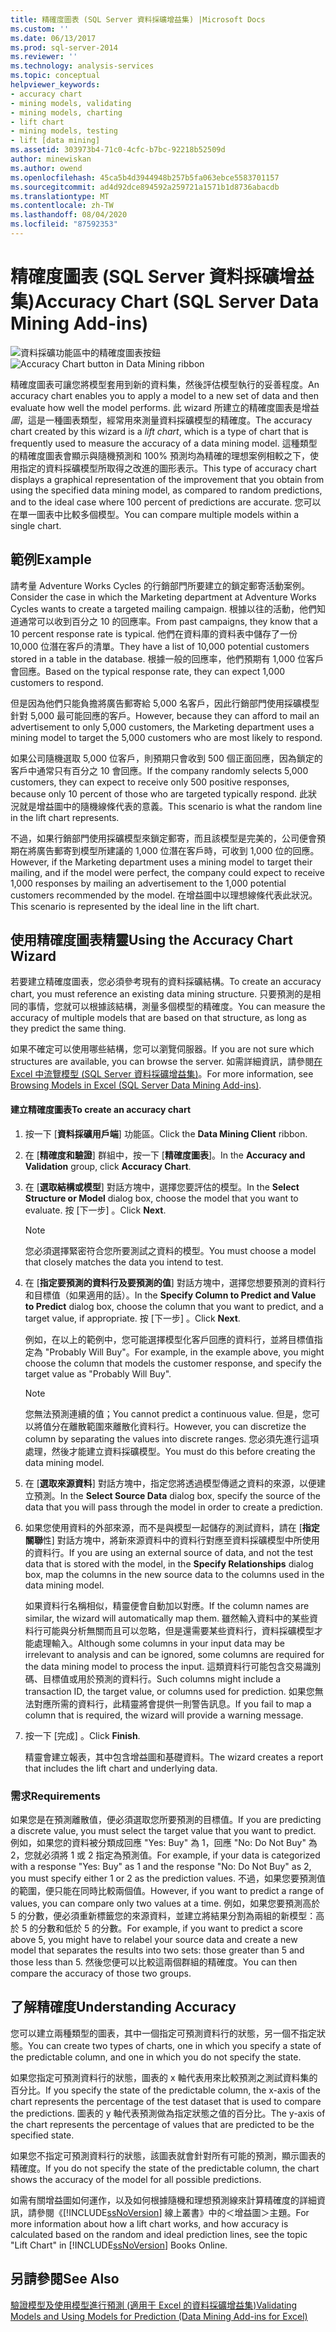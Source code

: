 ```yaml
---
title: 精確度圖表 (SQL Server 資料採礦增益集) |Microsoft Docs
ms.custom: ''
ms.date: 06/13/2017
ms.prod: sql-server-2014
ms.reviewer: ''
ms.technology: analysis-services
ms.topic: conceptual
helpviewer_keywords:
- accuracy chart
- mining models, validating
- mining models, charting
- lift chart
- mining models, testing
- lift [data mining]
ms.assetid: 303973b4-71c0-4cfc-b7bc-92218b52509d
author: minewiskan
ms.author: owend
ms.openlocfilehash: 45ca5b4d3944948b257b5fa063ebce5583701157
ms.sourcegitcommit: ad4d92dce894592a259721a1571b1d8736abacdb
ms.translationtype: MT
ms.contentlocale: zh-TW
ms.lasthandoff: 08/04/2020
ms.locfileid: "87592353"
---
```

# <a name="accuracy-chart-sql-server-data-mining-add-ins"></a><span data-ttu-id="2b8ae-102">精確度圖表 (SQL Server 資料採礦增益集)</span><span class="sxs-lookup"><span data-stu-id="2b8ae-102">Accuracy Chart (SQL Server Data Mining Add-ins)</span></span>
  <span data-ttu-id="2b8ae-103">![資料採礦功能區中的精確度圖表按鈕](media/dmc-accchart.gif "資料採礦功能區中的精確度圖表按鈕")</span><span class="sxs-lookup"><span data-stu-id="2b8ae-103">![Accuracy Chart button in Data Mining ribbon](media/dmc-accchart.gif "Accuracy Chart button in Data Mining ribbon")</span></span>  
  
 <span data-ttu-id="2b8ae-104">精確度圖表可讓您將模型套用到新的資料集，然後評估模型執行的妥善程度。</span><span class="sxs-lookup"><span data-stu-id="2b8ae-104">An accuracy chart enables you to apply a model to a new set of data and then evaluate how well the model performs.</span></span> <span data-ttu-id="2b8ae-105">此 wizard 所建立的精確度圖表是增益*圖*，這是一種圖表類型，經常用來測量資料採礦模型的精確度。</span><span class="sxs-lookup"><span data-stu-id="2b8ae-105">The accuracy chart created by this wizard is a *lift chart*, which is a type of chart that is frequently used to measure the accuracy of a data mining model.</span></span> <span data-ttu-id="2b8ae-106">這種類型的精確度圖表會顯示與隨機預測和 100% 預測均為精確的理想案例相較之下，使用指定的資料採礦模型所取得之改進的圖形表示。</span><span class="sxs-lookup"><span data-stu-id="2b8ae-106">This type of accuracy chart displays a graphical representation of the improvement that you obtain from using the specified data mining model, as compared to random predictions, and to the ideal case where 100 percent of predictions are accurate.</span></span> <span data-ttu-id="2b8ae-107">您可以在單一圖表中比較多個模型。</span><span class="sxs-lookup"><span data-stu-id="2b8ae-107">You can compare multiple models within a single chart.</span></span>  
  
## <a name="example"></a><span data-ttu-id="2b8ae-108">範例</span><span class="sxs-lookup"><span data-stu-id="2b8ae-108">Example</span></span>  
 <span data-ttu-id="2b8ae-109">請考量 Adventure Works Cycles 的行銷部門所要建立的鎖定郵寄活動案例。</span><span class="sxs-lookup"><span data-stu-id="2b8ae-109">Consider the case in which the Marketing department at Adventure Works Cycles wants to create a targeted mailing campaign.</span></span> <span data-ttu-id="2b8ae-110">根據以往的活動，他們知道通常可以收到百分之 10 的回應率。</span><span class="sxs-lookup"><span data-stu-id="2b8ae-110">From past campaigns, they know that a 10 percent response rate is typical.</span></span> <span data-ttu-id="2b8ae-111">他們在資料庫的資料表中儲存了一份 10,000 位潛在客戶的清單。</span><span class="sxs-lookup"><span data-stu-id="2b8ae-111">They have a list of 10,000 potential customers stored in a table in the database.</span></span> <span data-ttu-id="2b8ae-112">根據一般的回應率，他們預期有 1,000 位客戶會回應。</span><span class="sxs-lookup"><span data-stu-id="2b8ae-112">Based on the typical response rate, they can expect 1,000 customers to respond.</span></span>  
  
 <span data-ttu-id="2b8ae-113">但是因為他們只能負擔將廣告郵寄給 5,000 名客戶，因此行銷部門使用採礦模型針對 5,000 最可能回應的客戶。</span><span class="sxs-lookup"><span data-stu-id="2b8ae-113">However, because they can afford to mail an advertisement to only 5,000 customers, the Marketing department uses a mining model to target the 5,000 customers who are most likely to respond.</span></span>  
  
 <span data-ttu-id="2b8ae-114">如果公司隨機選取 5,000 位客戶，則預期只會收到 500 個正面回應，因為鎖定的客戶中通常只有百分之 10 會回應。</span><span class="sxs-lookup"><span data-stu-id="2b8ae-114">If the company randomly selects 5,000 customers, they can expect to receive only 500 positive responses, because only 10 percent of those who are targeted typically respond.</span></span> <span data-ttu-id="2b8ae-115">此狀況就是增益圖中的隨機線條代表的意義。</span><span class="sxs-lookup"><span data-stu-id="2b8ae-115">This scenario is what the random line in the lift chart represents.</span></span>  
  
 <span data-ttu-id="2b8ae-116">不過，如果行銷部門使用採礦模型來鎖定郵寄，而且該模型是完美的，公司便會預期在將廣告郵寄到模型所建議的 1,000 位潛在客戶時，可收到 1,000 位的回應。</span><span class="sxs-lookup"><span data-stu-id="2b8ae-116">However, if the Marketing department uses a mining model to target their mailing, and if the model were perfect, the company could expect to receive 1,000 responses by mailing an advertisement to the 1,000 potential customers recommended by the model.</span></span> <span data-ttu-id="2b8ae-117">在增益圖中以理想線條代表此狀況。</span><span class="sxs-lookup"><span data-stu-id="2b8ae-117">This scenario is represented by the ideal line in the lift chart.</span></span>  
  
## <a name="using-the-accuracy-chart-wizard"></a><span data-ttu-id="2b8ae-118">使用精確度圖表精靈</span><span class="sxs-lookup"><span data-stu-id="2b8ae-118">Using the Accuracy Chart Wizard</span></span>  
 <span data-ttu-id="2b8ae-119">若要建立精確度圖表，您必須參考現有的資料採礦結構。</span><span class="sxs-lookup"><span data-stu-id="2b8ae-119">To create an accuracy chart, you must reference an existing data mining structure.</span></span> <span data-ttu-id="2b8ae-120">只要預測的是相同的事情，您就可以根據該結構，測量多個模型的精確度。</span><span class="sxs-lookup"><span data-stu-id="2b8ae-120">You can measure the accuracy of multiple models that are based on that structure, as long as they predict the same thing.</span></span>  
  
 <span data-ttu-id="2b8ae-121">如果不確定可以使用哪些結構，您可以瀏覽伺服器。</span><span class="sxs-lookup"><span data-stu-id="2b8ae-121">If you are not sure which structures are available, you can browse the server.</span></span> <span data-ttu-id="2b8ae-122">如需詳細資訊，請參閱[在 Excel 中流覽模型 &#40;SQL Server 資料採礦增益集&#41;](browsing-models-in-excel-sql-server-data-mining-add-ins.md)。</span><span class="sxs-lookup"><span data-stu-id="2b8ae-122">For more information, see [Browsing Models in Excel &#40;SQL Server Data Mining Add-ins&#41;](browsing-models-in-excel-sql-server-data-mining-add-ins.md).</span></span>  
  
#### <a name="to-create-an-accuracy-chart"></a><span data-ttu-id="2b8ae-123">建立精確度圖表</span><span class="sxs-lookup"><span data-stu-id="2b8ae-123">To create an accuracy chart</span></span>  
  
1.  <span data-ttu-id="2b8ae-124">按一下 [**資料採礦用戶端**] 功能區。</span><span class="sxs-lookup"><span data-stu-id="2b8ae-124">Click the **Data Mining Client** ribbon.</span></span>  
  
2.  <span data-ttu-id="2b8ae-125">在 [**精確度和驗證**] 群組中，按一下 [**精確度圖表**]。</span><span class="sxs-lookup"><span data-stu-id="2b8ae-125">In the **Accuracy and Validation** group, click **Accuracy Chart**.</span></span>  
  
3.  <span data-ttu-id="2b8ae-126">在 [**選取結構或模型**] 對話方塊中，選擇您要評估的模型。</span><span class="sxs-lookup"><span data-stu-id="2b8ae-126">In the **Select Structure or Model** dialog box, choose the model that you want to evaluate.</span></span> <span data-ttu-id="2b8ae-127">按 [下一步] 。</span><span class="sxs-lookup"><span data-stu-id="2b8ae-127">Click **Next**.</span></span>  
  
    > [!NOTE]  
    >  <span data-ttu-id="2b8ae-128">您必須選擇緊密符合您所要測試之資料的模型。</span><span class="sxs-lookup"><span data-stu-id="2b8ae-128">You must choose a model that closely matches the data you intend to test.</span></span>  
  
4.  <span data-ttu-id="2b8ae-129">在 [**指定要預測的資料行及要預測的值**] 對話方塊中，選擇您想要預測的資料行和目標值（如果適用的話）。</span><span class="sxs-lookup"><span data-stu-id="2b8ae-129">In the **Specify Column to Predict and Value to Predict** dialog box, choose the column that you want to predict, and a target value, if appropriate.</span></span> <span data-ttu-id="2b8ae-130">按 [下一步] 。</span><span class="sxs-lookup"><span data-stu-id="2b8ae-130">Click **Next**.</span></span>  
  
     <span data-ttu-id="2b8ae-131">例如，在以上的範例中，您可能選擇模型化客戶回應的資料行，並將目標值指定為 "Probably Will Buy"。</span><span class="sxs-lookup"><span data-stu-id="2b8ae-131">For example, in the example above, you might choose the column that models the customer response, and specify the target value as "Probably Will Buy".</span></span>  
  
    > [!NOTE]  
    >  <span data-ttu-id="2b8ae-132">您無法預測連續的值；</span><span class="sxs-lookup"><span data-stu-id="2b8ae-132">You cannot predict a continuous value.</span></span> <span data-ttu-id="2b8ae-133">但是，您可以將值分在離散範圍來離散化資料行。</span><span class="sxs-lookup"><span data-stu-id="2b8ae-133">However, you can discretize the column by separating the values into discrete ranges.</span></span> <span data-ttu-id="2b8ae-134">您必須先進行這項處理，然後才能建立資料採礦模型。</span><span class="sxs-lookup"><span data-stu-id="2b8ae-134">You must do this before creating the data mining model.</span></span>  
  
5.  <span data-ttu-id="2b8ae-135">在 [**選取來源資料**] 對話方塊中，指定您將透過模型傳遞之資料的來源，以便建立預測。</span><span class="sxs-lookup"><span data-stu-id="2b8ae-135">In the **Select Source Data** dialog box, specify the source of the data that you will pass through the model in order to create a prediction.</span></span>  
  
6.  <span data-ttu-id="2b8ae-136">如果您使用資料的外部來源，而不是與模型一起儲存的測試資料，請在 [**指定關聯**性] 對話方塊中，將新來源資料中的資料行對應至資料採礦模型中所使用的資料行。</span><span class="sxs-lookup"><span data-stu-id="2b8ae-136">If you are using an external source of data, and not the test data that is stored with the model, in the **Specify Relationships** dialog box, map the columns in the new source data to the columns used in the data mining model.</span></span>  
  
     <span data-ttu-id="2b8ae-137">如果資料行名稱相似，精靈便會自動加以對應。</span><span class="sxs-lookup"><span data-stu-id="2b8ae-137">If the column names are similar, the wizard will automatically map them.</span></span> <span data-ttu-id="2b8ae-138">雖然輸入資料中的某些資料行可能與分析無關而且可以忽略，但是還需要某些資料行，資料採礦模型才能處理輸入。</span><span class="sxs-lookup"><span data-stu-id="2b8ae-138">Although some columns in your input data may be irrelevant to analysis and can be ignored, some columns are required for the data mining model to process the input.</span></span> <span data-ttu-id="2b8ae-139">這類資料行可能包含交易識別碼、目標值或用於預測的資料行。</span><span class="sxs-lookup"><span data-stu-id="2b8ae-139">Such columns might include a transaction ID, the target value, or columns used for prediction.</span></span> <span data-ttu-id="2b8ae-140">如果您無法對應所需的資料行，此精靈將會提供一則警告訊息。</span><span class="sxs-lookup"><span data-stu-id="2b8ae-140">If you fail to map a column that is required, the wizard will provide a warning message.</span></span>  
  
7.  <span data-ttu-id="2b8ae-141">按一下 [完成] 。</span><span class="sxs-lookup"><span data-stu-id="2b8ae-141">Click **Finish**.</span></span>  
  
     <span data-ttu-id="2b8ae-142">精靈會建立報表，其中包含增益圖和基礎資料。</span><span class="sxs-lookup"><span data-stu-id="2b8ae-142">The wizard creates a report that includes the lift chart and underlying data.</span></span>  
  
### <a name="requirements"></a><span data-ttu-id="2b8ae-143">需求</span><span class="sxs-lookup"><span data-stu-id="2b8ae-143">Requirements</span></span>  
 <span data-ttu-id="2b8ae-144">如果您是在預測離散值，便必須選取您所要預測的目標值。</span><span class="sxs-lookup"><span data-stu-id="2b8ae-144">If you are predicting a discrete value, you must select the target value that you want to predict.</span></span> <span data-ttu-id="2b8ae-145">例如，如果您的資料被分類成回應 "Yes: Buy" 為 1，回應 "No: Do Not Buy" 為 2，您就必須將 1 或 2 指定為預測值。</span><span class="sxs-lookup"><span data-stu-id="2b8ae-145">For example, if your data is categorized with a response "Yes: Buy" as 1 and the response "No: Do Not Buy" as 2, you must specify either 1 or 2 as the prediction values.</span></span> <span data-ttu-id="2b8ae-146">不過，如果您要預測值的範圍，便只能在同時比較兩個值。</span><span class="sxs-lookup"><span data-stu-id="2b8ae-146">However, if you want to predict a range of values, you can compare only two values at a time.</span></span> <span data-ttu-id="2b8ae-147">例如，如果您要預測高於 5 的分數，便必須重新標籤您的來源資料，並建立將結果分割為兩組的新模型：高於 5 的分數和低於 5 的分數。</span><span class="sxs-lookup"><span data-stu-id="2b8ae-147">For example, if you want to predict a score above 5, you might have to relabel your source data and create a new model that separates the results into two sets: those greater than 5 and those less than 5.</span></span> <span data-ttu-id="2b8ae-148">然後您便可以比較這兩個群組的精確度。</span><span class="sxs-lookup"><span data-stu-id="2b8ae-148">You can then compare the accuracy of those two groups.</span></span>  
  
## <a name="understanding-accuracy"></a><span data-ttu-id="2b8ae-149">了解精確度</span><span class="sxs-lookup"><span data-stu-id="2b8ae-149">Understanding Accuracy</span></span>  
 <span data-ttu-id="2b8ae-150">您可以建立兩種類型的圖表，其中一個指定可預測資料行的狀態，另一個不指定狀態。</span><span class="sxs-lookup"><span data-stu-id="2b8ae-150">You can create two types of charts, one in which you specify a state of the predictable column, and one in which you do not specify the state.</span></span>  
  
 <span data-ttu-id="2b8ae-151">如果您指定可預測資料行的狀態，圖表的 x 軸代表用來比較預測之測試資料集的百分比。</span><span class="sxs-lookup"><span data-stu-id="2b8ae-151">If you specify the state of the predictable column, the x-axis of the chart represents the percentage of the test dataset that is used to compare the predictions.</span></span> <span data-ttu-id="2b8ae-152">圖表的 y 軸代表預測做為指定狀態之值的百分比。</span><span class="sxs-lookup"><span data-stu-id="2b8ae-152">The y-axis of the chart represents the percentage of values that are predicted to be the specified state.</span></span>  
  
 <span data-ttu-id="2b8ae-153">如果您不指定可預測資料行的狀態，該圖表就會針對所有可能的預測，顯示圖表的精確度。</span><span class="sxs-lookup"><span data-stu-id="2b8ae-153">If you do not specify the state of the predictable column, the chart shows the accuracy of the model for all possible predictions.</span></span>  
  
 <span data-ttu-id="2b8ae-154">如需有關增益圖如何運作，以及如何根據隨機和理想預測線來計算精確度的詳細資訊，請參閱《[!INCLUDE[ssNoVersion](../includes/ssnoversion-md.md)] 線上叢書》中的＜增益圖＞主題。</span><span class="sxs-lookup"><span data-stu-id="2b8ae-154">For more information about how a lift chart works, and how accuracy is calculated based on the random and ideal prediction lines, see the topic "Lift Chart" in [!INCLUDE[ssNoVersion](../includes/ssnoversion-md.md)] Books Online.</span></span>  
  
## <a name="see-also"></a><span data-ttu-id="2b8ae-155">另請參閱</span><span class="sxs-lookup"><span data-stu-id="2b8ae-155">See Also</span></span>  
 [<span data-ttu-id="2b8ae-156">驗證模型及使用模型進行預測 &#40;適用于 Excel 的資料採礦增益集&#41;</span><span class="sxs-lookup"><span data-stu-id="2b8ae-156">Validating Models and Using Models for Prediction &#40;Data Mining Add-ins for Excel&#41;</span></span>](validating-models-and-using-models-for-prediction-data-mining-add-ins-for-excel.md)  
  
  
